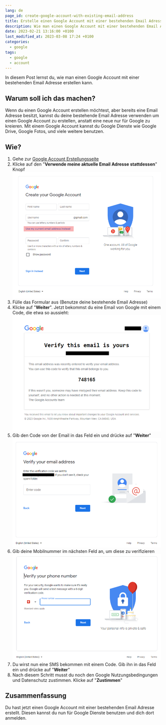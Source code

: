 ```yaml
---
lang: de
page_id: create-google-account-with-existing-email-address
title: Erstelle einen Google Account mit einer bestehenden Email Adresse
description: Wie man einen Google Account mit einer bestehenden Email Adresse erstellt
date: 2023-02-21 13:16:00 +0100
last_modified_at: 2023-03-08 17:24 +0100
categories:
  - google
tags:
  - google
  - account
---
```


In diesem Post lernst du, wie man einen Google Account mit einer bestehenden Email Adresse erstellen kann.

## Warum soll ich das machen?

Wenn du einen Google Account erstellen möchtest, aber bereits eine Email Adresse besitzt, kannst du deine bestehende Email Adresse verwenden um einen Google Account zu erstellen, anstatt eine neue nur für Google zu kreieren. Mit einem Google Account kannst du Google Dienste wie Google Drive, Google Fotos, und viele weitere benutzen.

## Wie?

1. Gehe zur [Google Account Erstellungsseite](https://accounts.google.com/signup/v2/webcreateaccount?flowName=GlifWebSignIn&flowEntry=SignUp)
2. Klicke auf den "**Verwende meine aktuelle Email Adresse stattdessen**" Knopf ![Erstelle Account Formular](/assets/images/posts/2023/02/2023-02-21-create-google-account-with-existing-email-address/create-account-form.png)
3. Fülle das Formular aus (Benutze deine bestehende Email Adresse)
4. Klicke auf "**Weiter**". Jetzt bekommst du eine Email von Google mit einem Code, die etwa so aussieht: ![Verifikationsmail](/assets/images/posts/2023/02/2023-02-21-create-google-account-with-existing-email-address/verification-email.png)
5. Gib den Code von der Email in das Feld ein und drücke auf "**Weiter**" ![Verifizierungsmail Feld](/assets/images/posts/2023/02/2023-02-21-create-google-account-with-existing-email-address/email-verification-form.png)
6. Gib deine Mobilnummer im nächsten Feld an, um diese zu verifizieren ![Mobilnummer Verifikation](/assets/images/posts/2023/02/2023-02-21-create-google-account-with-existing-email-address/phone-number-verification.png)
7. Du wirst nun eine SMS bekommen mit einem Code. Gib ihn in das Feld ein und drücke auf "**Weiter**"
8. Nach diesem Schritt musst du noch den Google Nutzungsbedingungen und Datenschutz zustimmen. Klicke auf "**Zustimmen**"

## Zusammenfassung

Du hast jetzt einen Google Account mit einer bestehenden Email Adresse erstellt. Diesen kannst du nun für Google Dienste benutzen und dich dort anmelden.
